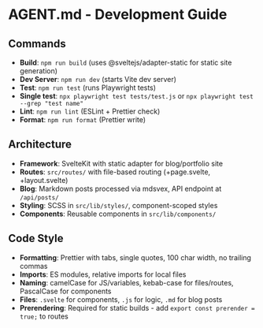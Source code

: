 # AGENT.md - Development Guide

## Commands
- **Build**: `npm run build` (uses @sveltejs/adapter-static for static site generation)
- **Dev Server**: `npm run dev` (starts Vite dev server)
- **Test**: `npm run test` (runs Playwright tests)
- **Single test**: `npx playwright test tests/test.js` or `npx playwright test --grep "test name"`
- **Lint**: `npm run lint` (ESLint + Prettier check)
- **Format**: `npm run format` (Prettier write)

## Architecture
- **Framework**: SvelteKit with static adapter for blog/portfolio site
- **Routes**: `src/routes/` with file-based routing (+page.svelte, +layout.svelte)
- **Blog**: Markdown posts processed via mdsvex, API endpoint at `/api/posts/`
- **Styling**: SCSS in `src/lib/styles/`, component-scoped styles
- **Components**: Reusable components in `src/lib/components/`

## Code Style
- **Formatting**: Prettier with tabs, single quotes, 100 char width, no trailing commas
- **Imports**: ES modules, relative imports for local files
- **Naming**: camelCase for JS/variables, kebab-case for files/routes, PascalCase for components
- **Files**: `.svelte` for components, `.js` for logic, `.md` for blog posts
- **Prerendering**: Required for static builds - add `export const prerender = true;` to routes

